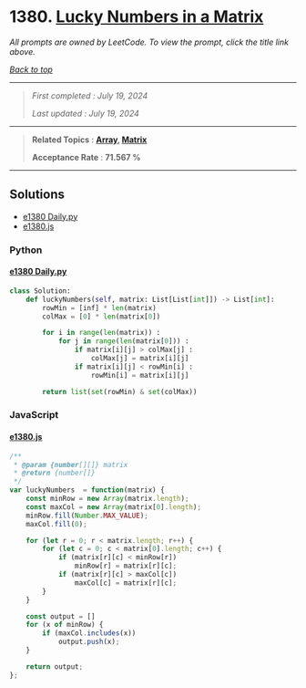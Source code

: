 # 1380. [Lucky Numbers in a Matrix](<https://leetcode.com/problems/lucky-numbers-in-a-matrix>)

*All prompts are owned by LeetCode. To view the prompt, click the title link above.*

*[Back to top](<../README.md>)*

------

> *First completed : July 19, 2024*
>
> *Last updated : July 19, 2024*

------

> **Related Topics** : **[Array](<by_topic/Array.md>), [Matrix](<by_topic/Matrix.md>)**
>
> **Acceptance Rate** : **71.567 %**

------

## Solutions

- [e1380 Daily.py](<../my-submissions/e1380 Daily.py>)
- [e1380.js](<../my-submissions/e1380.js>)
### Python
#### [e1380 Daily.py](<../my-submissions/e1380 Daily.py>)
```Python
class Solution:
    def luckyNumbers(self, matrix: List[List[int]]) -> List[int]:
        rowMin = [inf] * len(matrix)
        colMax = [0] * len(matrix[0])

        for i in range(len(matrix)) :
            for j in range(len(matrix[0])) :
                if matrix[i][j] > colMax[j] :
                    colMax[j] = matrix[i][j]
                if matrix[i][j] < rowMin[i] :
                    rowMin[i] = matrix[i][j]

        return list(set(rowMin) & set(colMax))
```

### JavaScript
#### [e1380.js](<../my-submissions/e1380.js>)
```JavaScript
/**
 * @param {number[][]} matrix
 * @return {number[]}
 */
var luckyNumbers  = function(matrix) {
    const minRow = new Array(matrix.length);
    const maxCol = new Array(matrix[0].length);
    minRow.fill(Number.MAX_VALUE);
    maxCol.fill(0);

    for (let r = 0; r < matrix.length; r++) {
        for (let c = 0; c < matrix[0].length; c++) {
            if (matrix[r][c] < minRow[r])
                minRow[r] = matrix[r][c];
            if (matrix[r][c] > maxCol[c])
                maxCol[c] = matrix[r][c];
        }
    }

    const output = []
    for (x of minRow) {
        if (maxCol.includes(x))
            output.push(x);
    }

    return output;
};
```

